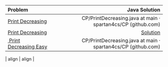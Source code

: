 | Problem                                                                                     |                                                                       Java Solution |
| :------------------------------------------------------------------------------------------ | ----------------------------------------------------------------------------------: |
| [Print Decreasing]()                                                                        |                        CP/PrintDecreasing.java at main · spartan4cs/CP (github.com) |
| [Print Decreasing](TSP2/Level1/2.Recursion%20And%20Backtracking/intro/PrintDecreasing.java) | [Solution](TSP2/Level1/2.Recursion%20And%20Backtracking/intro/PrintDecreasing.java) |
| [ Print Decreasing Easy]()                                                                  |                        CP/PrintDecreasing.java at main · spartan4cs/CP (github.com) |

| align | align |
